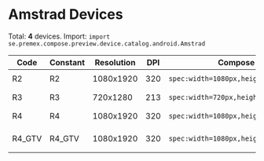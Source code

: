 # Amstrad Devices

Total: **4** devices. Import: `import se.premex.compose.preview.device.catalog.android.Amstrad`

| Code | Constant | Resolution | DPI | Compose Spec | Preview Usage |
|------|----------|------------|-----|-------------|---------------|
| R2 | R2 | 1080x1920 | 320 | `spec:width=1080px,height=1920px,dpi=320` | `@Preview(device = Amstrad.R2)` |
| R3 | R3 | 720x1280 | 213 | `spec:width=720px,height=1280px,dpi=213` | `@Preview(device = Amstrad.R3)` |
| R4 | R4 | 1080x1920 | 320 | `spec:width=1080px,height=1920px,dpi=320` | `@Preview(device = Amstrad.R4)` |
| R4_GTV | R4_GTV | 1080x1920 | 320 | `spec:width=1080px,height=1920px,dpi=320` | `@Preview(device = Amstrad.R4_GTV)` |

<!-- Generated automatically. Do not edit manually. -->
